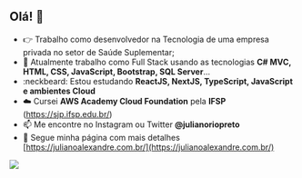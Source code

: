 ## Olá! 👋

- :point_right: Trabalho como desenvolvedor na Tecnologia de uma empresa privada no setor de Saúde Suplementar;
- :pushpin: Atualmente trabalho como Full Stack usando as tecnologias **C# MVC, HTML, CSS, JavaScript, Bootstrap, SQL Server**...
- :neckbeard: Estou estudando **ReactJS, NextJS, TypeScript, JavaScript e ambientes Cloud**
- :cloud: Cursei **AWS Academy Cloud Foundation** pela **IFSP** (https://sjp.ifsp.edu.br/)
- 📫 Me encontre no Instagram ou Twitter **@julianoriopreto**
- :scroll: Segue minha página com mais detalhes [https://julianoalexandre.com.br/](https://julianoalexandre.com.br/)


![](https://komarev.com/ghpvc/?username=julianoriopreto&style=flat-square&color=blue)

